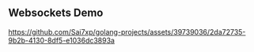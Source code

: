 ## Websockets Demo

https://github.com/Sai7xp/golang-projects/assets/39739036/2da72735-9b2b-4130-8df5-e1036dc3893a

